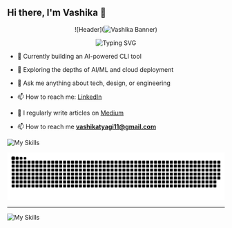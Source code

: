 ## Hi there, I'm Vashika 👋

<div align="center">

![Header](![Vashika Banner](https://capsule-render.vercel.app/api?type=transparent&height=200&text=Hi%20there,%20I%27m%20Vashika&fontSize=80&fontColor=000000&animation=blinking&descSize=24&descAlignY=50&textAlign=center&stroke=%23ff1493&strokeWidth=4&color=gradient&customColorList=12,13,14,15,16,17,18,19,20,21,22,23,24))

<img src="https://readme-typing-svg.herokuapp.com?font=Fira+Code&size=25&duration=4000&pause=1000&color=FF69B4&center=true&vCenter=true&width=600&lines=Computer%20Science%20Engineering%20Student;I%27m%20a%20Developer%20%E2%80%A2%20Designer%20%E2%80%A2%20CSE%20undergrad%;Open%20Source%20Enthusiast;Always%20Learning%20New%20Things" alt="Typing SVG" />

</div>

- 🔭 Currently building an AI-powered CLI tool

- 🌱 Exploring the depths of AI/ML and cloud deployment

- 💬 Ask me anything about tech, design, or engineering

- 📫 How to reach me: [LinkedIn](https://www.linkedin.com/in/vashikatyagi11)

- 📝 I regularly write articles on [Medium](https://medium.com/@vashikatyagi11)

- 📫 How to reach me **vashikatyagi11@gmail.com**


![My Skills](https://skillicons.dev/icons?i=py,html,css,go,mongodb,flask,sklearn,aws,pycharm,github,linkedin,powershell,figma,ps,xd&perline=11)



<!-- Snake Animation -->
<div align="center">
  <img src="https://raw.githubusercontent.com/platane/platane/output/github-contribution-grid-snake-dark.svg" alt="snake"/>
</div>

<hr/>


















![My Skills](https://skillicons.dev/icons?i=py,html,css,go,mongodb,flask,sklearn,aws,pycharm,github,linkedin,powershell,figma,ps,xd&perline=11)
